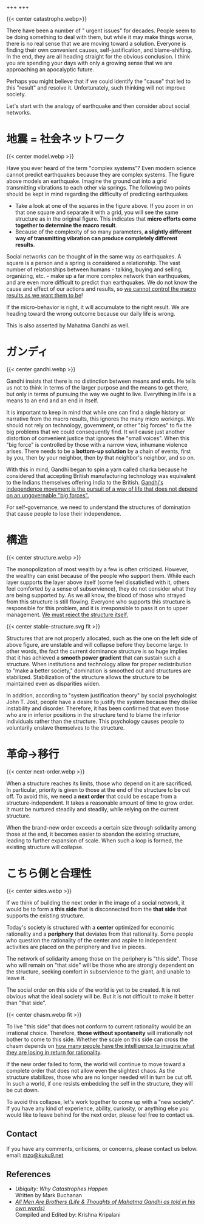 +++
+++

{{< center catastrophe.webp>}}

There have been a number of " urgent issues" for decades.
People seem to be doing something to deal with them, but while it may make things worse, there is no real sense that we are moving toward a solution.
Everyone is finding their own convenient causes, self-justification, and blame-shifting.
In the end, they are all heading straight for the obvious conclusion.
I think you are spending your days with only a growing sense that we are approaching an apocalyptic future.

Perhaps you might believe that if we could identify the "cause" that led to this "result" and resolve it.
Unfortunately, such thinking will not improve society.

Let's start with the analogy of earthquake and then consider about social networks.

# 地震 = 社会ネットワーク
{{< center model.webp >}}

Have you ever heard of the term "complex systems"?
Even modern science cannot predict earthquakes because they are complex systems.
The figure above models an earthquake.
Imagine the ground cut into a grid transmitting vibrations to each other via springs.
The following two points should be kept in mind regarding the difficulty of predicting earthquakes

- Take a look at one of the squares in the figure above. If you zoom in on that one square and separate it with a grid, you will see the same structure as in the original figure. This indicates that **micro efforts come together to determine the macro result**.
- Because of the complexity of so many parameters, **a slightly different way of transmitting vibration can produce completely different results**.

Social networks can be thought of in the same way as earthquakes.
A square is a person and a spring is considered a relationship.
The vast number of relationships between humans - talking, buying and selling, organizing, etc. - make up a far more complex network than earthquakes, and are even more difficult to predict than earthquakes.
We do not know the cause and effect of our actions and results, so <ins>we cannot control the macro results as we want them to be</ins>!

If the micro-behavior is right, it will accumulate to the right result.
We are heading toward the wrong outcome because our daily life is wrong.

This is also asserted by Mahatma Gandhi as well.

# ガンディ
{{< center gandhi.webp >}}

Gandhi insists that there is no distinction between means and ends. He tells us not to think in terms of the larger purpose and the means to get there, but only in terms of pursuing the way we ought to live. Everything in life is a means to an end and an end in itself.

It is important to keep in mind that while one can find a single history or narrative from the macro results, this ignores the many micro workings.
We should not rely on technology, government, or other "big forces" to fix the big problems that we could consequently find.
It will cause just another distortion of convenient justice that ignores the "small voices".
When this "big force" is controlled by those with a narrow view, inhumane violence arises.
There needs to be a **bottom-up solution** by a chain of events, first by you, then by your neighbor, then by that neighbor's neighbor, and so on.

With this in mind, Gandhi began to spin a yarn called charka
because he considered that accepting British manufacturing technology was equivalent to the Indians themselves offering India to the British.
<ins>Gandhi's independence movement is the pursuit of a way of life that does not depend on an ungovernable "big forces".</ins>

For self-governance, we need to understand the structures of domination that cause people to lose their independence.

# 構造
{{< center structure.webp >}}

The monopolization of most wealth by a few is often criticized.
However, the wealthy can exist because of the people who support them.
While each layer supports the layer above itself (some feel dissatisfied with it, others feel comforted by a sense of subservience), they do not consider what they are being supported by.
As we all know, the blood of those who strayed from this structure is still flowing.
Everyone who supports this structure is responsible for this problem, and it is irresponsible to pass it on to upper management.
<ins>We must reject the structure itself.</ins>

{{< center stable-structure.svg fit >}}

Structures that are not properly allocated, such as the one on the left side of above figure, are unstable and will collapse before they become large.
In other words, the fact the current dominance structure is so huge implies that it has achieved a **smooth power gradient** that can sustain such a structure.
When institutions and technology allow for proper redistribution to "make a better society," domination is smoothed out and structures are stabilized.
Stabilization of the structure allows the structure to be maintained even as disparities widen.

In addition, according to "system justification theory" by social psychologist John T. Jost, people have a desire to justify the system because they dislike instability and disorder. Therefore, it has been confirmed that even those who are in inferior positions in the structure tend to blame the inferior individuals rather than the structure. This psychology causes people to voluntarily enslave themselves to the structure.

# 革命→移行
{{< center next-order.webp >}}

When a structure reaches its limits, those who depend on it are sacrificed. In particular, priority is given to those at the end of the structure to be cut off.
To avoid this, we need a **next order** that could be escape from a structure-independent.
It takes a reasonable amount of time to grow order.
It must be nurtured steadily and steadily, while relying on the current structure.

When the brand-new order exceeds a certain size through solidarity among those at the end, it becomes easier to abandon the existing structure, leading to further expansion of scale.
When such a loop is formed, the existing structure will collapse.


# こちら側と合理性
{{< center sides.webp >}}

If we think of building the next order in the image of a social network, it would be to form a **this side** that is disconnected from the **that side** that supports the existing structure.

Today's society is structured with a **center** optimized for economic rationality and a **periphery** that deviates from that rationality.
Some people who question the rationality of the center and aspire to independent activities are placed on the periphery and live in pieces.

The network of solidarity among those on the periphery is "this side".
Those who will remain on "that side" will be those who are strongly dependent on the structure, seeking comfort in subservience to the giant, and unable to leave it.

The social order on this side of the world is yet to be created. It is not obvious what the ideal society will be. But it is not difficult to make it better than "that side".

{{< center chasm.webp fit >}}


To live "this side" that does not conform to current rationality would be an irrational choice.
Therefore, **those without spontaneity** will irrationally not bother to come to this side.
Whether the scale on this side can cross the chasm depends on <ins>how many people have the intelligence to imagine what they are losing in return for rationality</ins>.


If the new order failed to form, the world will continue to move toward a complete order that does not allow even the slightest chaos.
As the structure stabilizes, those who are no longer needed will in turn be cut off.
In such a world, if one resists embedding the self in the structure, they will be cut down.

To avoid this collapse, let's work together to come up with a "new society". If you have any kind of experience, ability, curiosity, or anything else you would like to leave behind for the next order, please feel free to contact us.

## Contact
If you have any comments, criticisms, or concerns, please contact us below.  
email: <a href="mailto:mzo@kuku9.net">mzo@kuku9.net</a>

## References
- *Ubiquity: Why Catastrophes Happen*  
  Written by Mark Buchanan
- *[All Men Are Brothers (Life & Thoughts of Mahatma Gandhi as told in his own words)](https://www.mkgandhi.org/amabrothers/allmenarebrothers.htm)*  
  Compiled and Edited by: Krishna Kripalani
